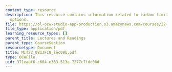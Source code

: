 ```yaml
---
content_type: resource
description: This resource contains information related to carbon limitation policy
  options.
file: https://ol-ocw-studio-app-production.s3.amazonaws.com/courses/22-081j-introduction-to-sustainable-energy-fall-2010/371eaaf6c604e383513a7277c7fdd08d_MIT22_081JF10_lec09b.pdf
file_type: application/pdf
learning_resource_types: []
parent_title: Lectures and Readings
parent_type: CourseSection
resourcetype: Document
title: MIT22_081JF10_lec09b.pdf
type: OCWFile
uid: 371eaaf6-c604-e383-513a-7277c7fdd08d
---
```

